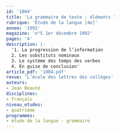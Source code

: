 ```yaml
---
id: '1004'
title: 'La grammaire de texte : éléments '
rubrique: 'Étude de la langue [4e]'
annee: '1992'
magazine: 'n°5 1er décembre 1992'
pages: '4'
description: |-
  '1. La progression de l’information
  2. Les substituts nominaux
  3. Le système des temps des verbes
  4. En guise de conclusion'
article_pdf: '1004.pdf'
revue: 'L’école des lettres des collèges'
auteurs:
- Jean Beauté
disciplines:
- français
niveau_etudes:
- quatrième
programmes:
- étude de la langue - grammaire
---
```

